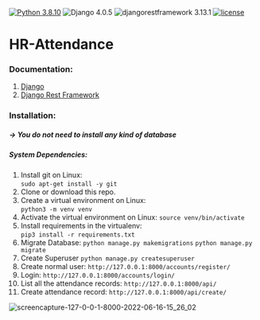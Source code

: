 [![Python 3.8.10](https://img.shields.io/badge/python-3.8.10-yellow.svg)](https://www.python.org/downloads/release/python-360/)
![Django 4.0.5](https://img.shields.io/badge/Django-4.0.5-green.svg)
![djangorestframework 3.13.1](https://img.shields.io/badge/djangorestframework-3.13.1-red.svg)
[![license](https://img.shields.io/github/license/DAVFoundation/captain-n3m0.svg?style=flat-square)](https://github.com/mahmoudabuelnaga/HR-Attendance/blob/main/LICENSE)
<!-- ![Build](https://github.com/thomas545/ecommerce_api/workflows/Django CI/badge.svg?branch=master) -->

# HR-Attendance
### Documentation:

1. [Django](https://docs.djangoproject.com/en/2.0/releases/2.0/)
2. [Django Rest Framework](https://www.django-rest-framework.org/)

### Installation:

##### -> You do not need to install any kind of database

##### System Dependencies:

1. Install git on Linux:  
`sudo apt-get install -y git`
2. Clone or download this repo.
3. Create a virtual environment on Linux:  
`python3 -m venv venv`
4. Activate the virtual environment on Linux:
`source venv/bin/activate`
5. Install requirements in the virtualenv:  
`pip3 install -r requirements.txt`
6. Migrate Database:
`python manage.py makemigrations`
`python manage.py migrate`
7. Create Superuser
`python manage.py createsuperuser`
8. Create normal user:
`http://127.0.0.1:8000/accounts/register/`
9. Login:
`http://127.0.0.1:8000/accounts/login/`
10. List all the attendance records:
`http://127.0.0.1:8000/api/`
11. Create attendance record:
`http://127.0.0.1:8000/api/create/`


![screencapture-127-0-0-1-8000-2022-06-16-15_26_02](https://user-images.githubusercontent.com/40750581/174080206-62eabc21-fc9f-4af4-853f-b6328122af2e.png)
